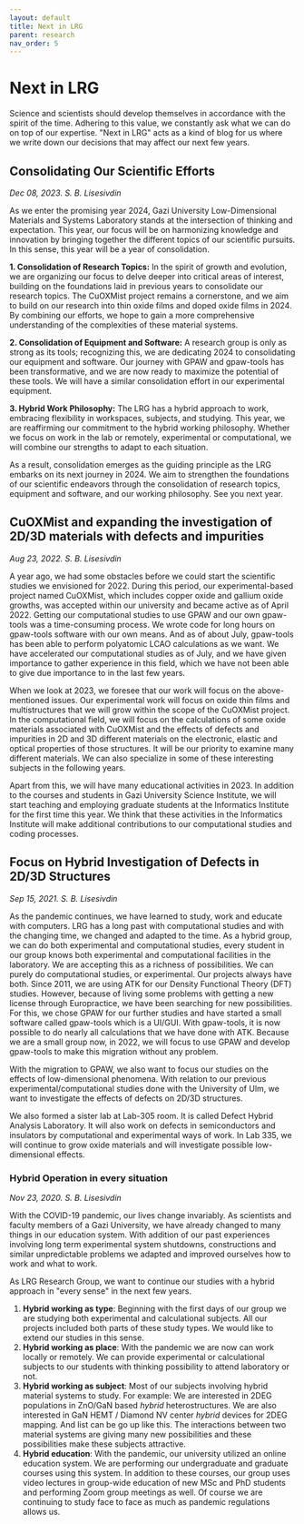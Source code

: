 ```yaml
---
layout: default
title: Next in LRG
parent: research
nav_order: 5
---
```

# Next in LRG
Science and scientists should develop themselves in accordance with the spirit of the time. Adhering to this value, we constantly ask what we can do on top of our expertise. "Next in LRG" acts as a kind of blog for us where we write down our decisions that may affect our next few years.

## Consolidating Our Scientific Efforts

*Dec 08, 2023. S. B. Lisesivdin*

As we enter the promising year 2024, Gazi University Low-Dimensional Materials and Systems Laboratory stands at the intersection of thinking and expectation. This year, our focus will be on harmonizing knowledge and innovation by bringing together the different topics of our scientific pursuits. In this sense, this year will be a year of consolidation.

**1. Consolidation of Research Topics:**
In the spirit of growth and evolution, we are organizing our focus to delve deeper into critical areas of interest, building on the foundations laid in previous years to consolidate our research topics. The CuOXMist project remains a cornerstone, and we aim to build on our research into thin oxide films and doped oxide films in 2024. By combining our efforts, we hope to gain a more comprehensive understanding of the complexities of these material systems.

**2. Consolidation of Equipment and Software:**
A research group is only as strong as its tools; recognizing this, we are dedicating 2024 to consolidating our equipment and software. Our journey with GPAW and gpaw-tools has been transformative, and we are now ready to maximize the potential of these tools. We will have a similar consolidation effort in our experimental equipment.

**3. Hybrid Work Philosophy:**
The LRG has a hybrid approach to work, embracing flexibility in workspaces, subjects, and studying. This year, we are reaffirming our commitment to the hybrid working philosophy. Whether we focus on work in the lab or remotely, experimental or computational, we will combine our strengths to adapt to each situation.

As a result, consolidation emerges as the guiding principle as the LRG embarks on its next journey in 2024. We aim to strengthen the foundations of our scientific endeavors through the consolidation of research topics, equipment and software, and our working philosophy. See you next year.


## CuOXMist and expanding the investigation of 2D/3D materials with defects and impurities

*Aug 23, 2022. S. B. Lisesivdin*

A year ago, we had some obstacles before we could start the scientific studies we envisioned for 2022. During this period, our experimental-based project named CuOXMist, which includes copper oxide and gallium oxide growths, was accepted within our university and became active as of April 2022. Getting our computational studies to use GPAW and our own gpaw-tools was a time-consuming process. We wrote code for long hours on gpaw-tools software with our own means. And as of about July, gpaw-tools has been able to perform polyatomic LCAO calculations as we want. We have accelerated our computational studies as of July, and we have given importance to gather experience in this field, which we have not been able to give due importance to in the last few years.

When we look at 2023, we foresee that our work will focus on the above-mentioned issues. Our experimental work will focus on oxide thin films and multistructures that we will grow within the scope of the CuOXMist project. In the computational field, we will focus on the calculations of some oxide materials associated with CuOXMist and the effects of defects and impurities in 2D and 3D different materials on the electronic, elastic and optical properties of those structures. It will be our priority to examine many different materials. We can also specialize in some of these interesting subjects in the following years.  

Apart from this, we will have many educational activities in 2023. In addition to the courses and students in Gazi University Science Institute, we will start teaching and employing graduate students at the Informatics Institute for the first time this year. We think that these activities in the Informatics Institute will make additional contributions to our computational studies and coding processes.

## Focus on Hybrid Investigation of Defects in 2D/3D Structures

*Sep 15, 2021. S. B. Lisesivdin*

As the pandemic continues, we have learned to study, work and educate with computers. LRG has a long past with computational studies and with the changing time, we changed and adapted to the time. As a hybrid group, we can do both experimental and computational studies, every student in our group knows both experimental and computational facilities in the laboratory. We are accepting this as a richness of possibilities. We can purely do computational studies, or experimental. Our projects always have both. Since 2011, we are using ATK for our Density Functional Theory (DFT) studies. However, because of living some problems with getting a new license through Europractice, we have been searching for new possibilities. For this, we chose GPAW for our further studies and have started a small software called gpaw-tools which is a UI/GUI. With gpaw-tools, it is now possible to do nearly all calculations that we have done with ATK. Because we are a small group now, in 2022, we will focus to use GPAW and develop gpaw-tools to make this migration without any problem.

With the migration to GPAW, we also want to focus our studies on the effects of low-dimensional phenomena. With relation to our previous experimental/computational studies done with the University of Ulm, we want to investigate the effects of defects on 2D/3D structures.

We also formed a sister lab at Lab-305 room. It is called Defect Hybrid Analysis Laboratory. It will also work on defects in semiconductors and insulators by computational and experimental ways of work. In Lab 335, we will continue to grow oxide materials and will investigate possible low-dimensional effects.

### Hybrid Operation in every situation

*Nov 23, 2020. S. B. Lisesivdin*

With the COVID-19 pandemic, our lives change invariably. As scientists and faculty members of a Gazi University, we have already changed to many things in our education system. With addition of our past experiences involving long term experimental system shutdowns, constructions and similar unpredictable problems we adapted and improved ourselves how to work and what to work.

As LRG Research Group, we want to continue our studies with a hybrid approach in "every sense" in the next few years.

1. **Hybrid working as type**: Beginning with the first days of our group we are studying both experimental and calculational subjects. All our projects included both parts of these study types. We would like to extend our studies in this sense.
2. **Hybrid working as place**: With the pandemic we are now can work locally or remotely. We can provide experimental or calculational subjects to our students with thinking possibility to attend laboratory or not.
3. **Hybrid working as subject**: Most of our subjects involving hybrid material systems to study. For example: We are interested in 2DEG populations in ZnO/GaN based *hybrid* heterostructures. We are also interested in GaN HEMT / Diamond NV center *hybrid* devices for 2DEG mapping. And list can be go up like this. The interactions between two material systems are giving many new possibilities and these possibilities make these subjects attractive.
4. **Hybrid education**: With the pandemic, our university utilized an online education system. We are performing our undergraduate and graduate courses using this system. In addition to these courses, our group uses video lectures in group-wide education of new MSc and PhD students and performing Zoom group meetings as well. Of course we are continuing to study face to face as much as pandemic regulations allows us. 
